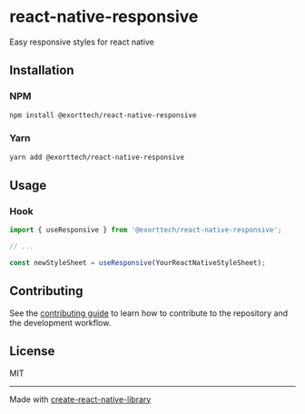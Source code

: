 # react-native-responsive

Easy responsive styles for react native

## Installation

### NPM

```sh
npm install @exorttech/react-native-responsive
```

### Yarn

```sh
yarn add @exorttech/react-native-responsive
```

## Usage

### Hook

```js
import { useResponsive } from '@exorttech/react-native-responsive';

// ...

const newStyleSheet = useResponsive(YourReactNativeStyleSheet);
```

## Contributing

See the [contributing guide](CONTRIBUTING.md) to learn how to contribute to the repository and the development workflow.

## License

MIT

---

Made with [create-react-native-library](https://github.com/callstack/react-native-builder-bob)
